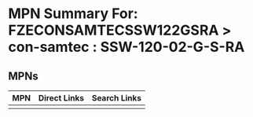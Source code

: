 



# MPN Summary For: FZECONSAMTECSSW122GSRA > con-samtec : SSW-120-02-G-S-RA

## MPNs
  

|MPN|Direct Links|Search Links|
| :--- | :--- | :--- |
||||
